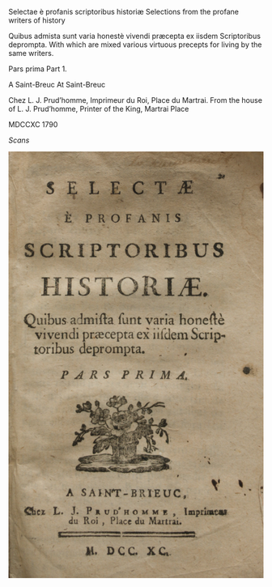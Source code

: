 Selectae è profanis scriptoribus historiæ
Selections from the profane writers of history

Quibus admista sunt varia honestè vivendi præcepta ex iisdem Scriptoribus deprompta.
With which are mixed various virtuous precepts for living by the same writers.

Pars prima
Part 1.

A Saint-Breuc
At Saint-Breuc

Chez L. J. Prud’homme, Imprimeur du Roi, Place du Martrai.
From the house of L. J. Prud’homme, Printer of the King, Martrai Place

MDCCXC
1790

*Scans*

![The title page of L. J. Prud'homme's 1790 edition of *Selectæ e profanis scriptoribus historiæ*](./crops/0.title-page.jpg)